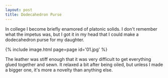 ```yaml
---
layout: post
title: Dodecahedron Purse
---
```

In college I become briefly enamored of platonic solids. I don't remember what
the impetus was, but I got it in my head that I could make a dodecahedron purse
for my daughter.

{% include image.html page=page id='01.jpg' %}

The leather was stiff enough that it was very difficult to get everything glued
together and sewn. It relaxed a bit after being oiled, but unless I made a
bigger one, it's more a novelty than anything else.
